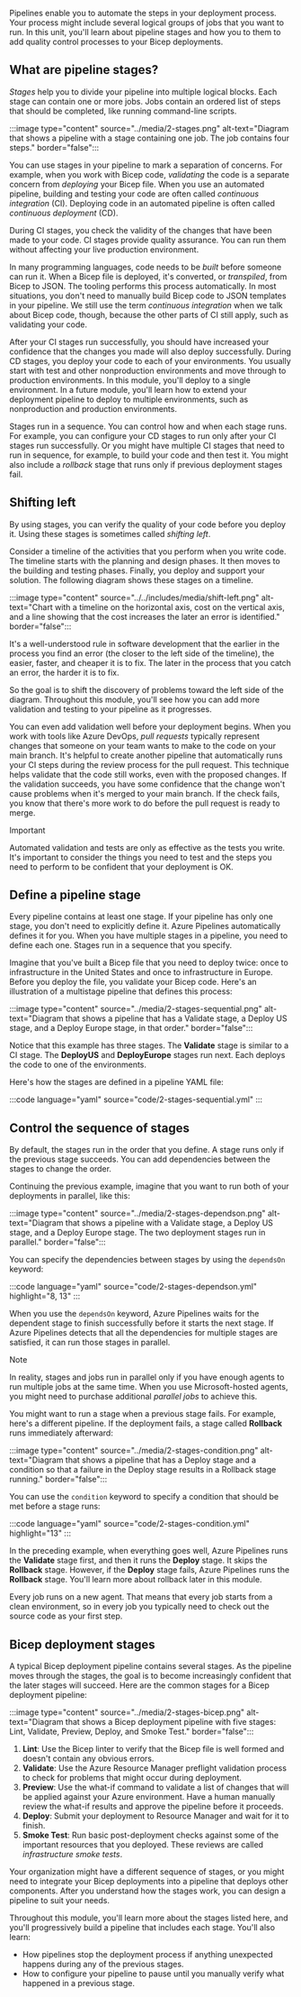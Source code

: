 Pipelines enable you to automate the steps in your deployment process. Your process might include several logical groups of jobs that you want to run. In this unit, you'll learn about pipeline stages and how you to them to add quality control processes to your Bicep deployments.

## What are pipeline stages?

_Stages_ help you to divide your pipeline into multiple logical blocks. Each stage can contain one or more jobs. Jobs contain an ordered list of steps that should be completed, like running command-line scripts.

:::image type="content" source="../media/2-stages.png" alt-text="Diagram that shows a pipeline with a stage containing one job. The job contains four steps." border="false":::

You can use stages in your pipeline to mark a separation of concerns. For example, when you work with Bicep code, _validating_ the code is a separate concern from _deploying_ your Bicep file. When you use an automated pipeline, building and testing your code are often called _continuous integration_ (CI). Deploying code in an automated pipeline is often called _continuous deployment_ (CD).

During CI stages, you check the validity of the changes that have been made to your code. CI stages provide quality assurance. You can run them without affecting your live production environment.

In many programming languages, code needs to be _built_ before someone can run it. When a Bicep file is deployed, it's converted, or _transpiled_, from Bicep to JSON. The tooling performs this process automatically. In most situations, you don't need to manually build Bicep code to JSON templates in your pipeline. We still use the term _continuous integration_ when we talk about Bicep code, though, because the other parts of CI still apply, such as validating your code.

After your CI stages run successfully, you should have increased your confidence that the changes you made will also deploy successfully. During CD stages, you deploy your code to each of your environments. You usually start with test and other nonproduction environments and move through to production environments. In this module, you'll deploy to a single environment. In a future module, you'll learn how to extend your deployment pipeline to deploy to multiple environments, such as nonproduction and production environments.

Stages run in a sequence. You can control how and when each stage runs. For example, you can configure your CD stages to run only after your CI stages run successfully. Or you might have multiple CI stages that need to run in sequence, for example, to build your code and then test it. You might also include a _rollback_ stage that runs only if previous deployment stages fail.

## Shifting left

By using stages, you can verify the quality of your code before you deploy it. Using these stages is sometimes called _shifting left_.

Consider a timeline of the activities that you perform when you write code. The timeline starts with the planning and design phases. It then moves to the building and testing phases. Finally, you deploy and support your solution. The following diagram shows these stages on a timeline.

:::image type="content" source="../../includes/media/shift-left.png" alt-text="Chart with a timeline on the horizontal axis, cost on the vertical axis, and a line showing that the cost increases the later an error is identified." border="false":::

It's a well-understood rule in software development that the earlier in the process you find an error (the closer to the left side of the timeline), the easier, faster, and cheaper it is to fix. The later in the process that you catch an error, the harder it is to fix.

So the goal is to shift the discovery of problems toward the left side of the diagram. Throughout this module, you'll see how you can add more validation and testing to your pipeline as it progresses.

You can even add validation well before your deployment begins. When you work with tools like Azure DevOps, _pull requests_ typically represent changes that someone on your team wants to make to the code on your main branch. It's helpful to create another pipeline that automatically runs your CI steps during the review process for the pull request. This technique helps validate that the code still works, even with the proposed changes. If the validation succeeds, you have some confidence that the change won't cause problems when it's merged to your main branch. If the check fails, you know that there's more work to do before the pull request is ready to merge.

> [!IMPORTANT]
> Automated validation and tests are only as effective as the tests you write. It's important to consider the things you need to test and the steps you need to perform to be confident that your deployment is OK.

## Define a pipeline stage

Every pipeline contains at least one stage. If your pipeline has only one stage, you don't need to explicitly define it. Azure Pipelines automatically defines it for you. When you have multiple stages in a pipeline, you need to define each one. Stages run in a sequence that you specify.

Imagine that you've built a Bicep file that you need to deploy twice: once to infrastructure in the United States and once to infrastructure in Europe. Before you deploy the file, you validate your Bicep code. Here's an illustration of a multistage pipeline that defines this process:

:::image type="content" source="../media/2-stages-sequential.png" alt-text="Diagram that shows a pipeline that has a Validate stage, a Deploy US stage, and a Deploy Europe stage, in that order." border="false":::

Notice that this example has three stages. The **Validate** stage is similar to a CI stage. The **DeployUS** and **DeployEurope** stages run next. Each deploys the code to one of the environments.

Here's how the stages are defined in a pipeline YAML file:

:::code language="yaml" source="code/2-stages-sequential.yml" :::

## Control the sequence of stages

By default, the stages run in the order that you define. A stage runs only if the previous stage succeeds. You can add dependencies between the stages to change the order.

Continuing the previous example, imagine that you want to run both of your deployments in parallel, like this:

:::image type="content" source="../media/2-stages-dependson.png" alt-text="Diagram that shows a pipeline with a Validate stage, a Deploy US stage, and a Deploy Europe stage. The two deployment stages run in parallel." border="false":::

You can specify the dependencies between stages by using the `dependsOn` keyword:

:::code language="yaml" source="code/2-stages-dependson.yml" highlight="8, 13" :::

When you use the `dependsOn` keyword, Azure Pipelines waits for the dependent stage to finish successfully before it starts the next stage. If Azure Pipelines detects that all the dependencies for multiple stages are satisfied, it can run those stages in parallel.

> [!NOTE]
> In reality, stages and jobs run in parallel only if you have enough agents to run multiple jobs at the same time. When you use Microsoft-hosted agents, you might need to purchase additional _parallel jobs_ to achieve this.

You might want to run a stage when a previous stage fails. For example, here's a different pipeline. If the deployment fails, a stage called **Rollback** runs immediately afterward:

:::image type="content" source="../media/2-stages-condition.png" alt-text="Diagram that shows a pipeline that has a Deploy stage and a condition so that a failure in the Deploy stage results in a Rollback stage running." border="false":::

You can use the `condition` keyword to specify a condition that should be met before a stage runs:

:::code language="yaml" source="code/2-stages-condition.yml" highlight="13" :::

In the preceding example, when everything goes well, Azure Pipelines runs the **Validate** stage first, and then it runs the **Deploy** stage. It skips the **Rollback** stage. However, if the **Deploy** stage fails, Azure Pipelines runs the **Rollback** stage. You'll learn more about rollback later in this module.

Every job runs on a new agent. That means that every job starts from a clean environment, so in every job you typically need to check out the source code as your first step.

## Bicep deployment stages

A typical Bicep deployment pipeline contains several stages. As the pipeline moves through the stages, the goal is to become increasingly confident that the later stages will succeed. Here are the common stages for a Bicep deployment pipeline:

:::image type="content" source="../media/2-stages-bicep.png" alt-text="Diagram that shows a Bicep deployment pipeline with five stages: Lint, Validate, Preview, Deploy, and Smoke Test." border="false":::

1. **Lint**: Use the Bicep linter to verify that the Bicep file is well formed and doesn't contain any obvious errors.
1. **Validate**: Use the Azure Resource Manager preflight validation process to check for problems that might occur during deployment.
1. **Preview**: Use the what-if command to validate a list of changes that will be applied against your Azure environment. Have a human manually review the what-if results and approve the pipeline before it proceeds.
1. **Deploy**: Submit your deployment to Resource Manager and wait for it to finish.
1. **Smoke Test**: Run basic post-deployment checks against some of the important resources that you deployed. These reviews are called _infrastructure smoke tests_.

Your organization might have a different sequence of stages, or you might need to integrate your Bicep deployments into a pipeline that deploys other components. After you understand how the stages work, you can design a pipeline to suit your needs.

Throughout this module, you'll learn more about the stages listed here, and you'll progressively build a pipeline that includes each stage. You'll also learn:

- How pipelines stop the deployment process if anything unexpected happens during any of the previous stages.
- How to configure your pipeline to pause until you manually verify what happened in a previous stage.
